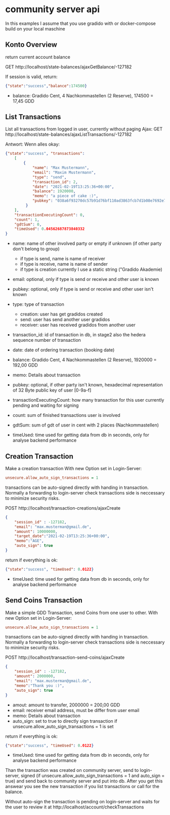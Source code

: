 # community server api

In this examples I assume that you use gradido with or docker-compose build on your local maschine

## Konto Overview
return current account balance

GET http://localhost/state-balances/ajaxGetBalance/-127182

If session is valid, return:
```json
{"state":"success","balance":174500}
```
- balance: Gradido Cent, 4 Nachkommastellen (2 Reserve), 174500 = 17,45 GDD

## List Transactions
List all transactions from logged in user, currently without paging 
Ajax:
GET http://localhost/state-balances/ajaxListTransactions/-127182

Antwort: 
Wenn alles okay: 
```json
{"state":"success", "transactions": 
	[
		{
			"name": "Max Mustermann",
			"email": "Maxim Mustermann", 
			"type": "send",
			"transaction_id": 2,
			"date": "2021-02-19T13:25:36+00:00",
			"balance": 1920000,
			"memo": "a piece of cake :)",
			"pubkey": "038a6f93270dc57b91d76bf110ad3863fcb7d1b08e7692e793fcdb4467e5b6a7"
		 }
	],
	"transactionExecutingCount": 0,
	"count": 1,
	"gdtSum": 0,
	"timeUsed": 0.04562687873840332
}
```

- name: name of other involved party or empty if unknown (if other party don't belong to group)
  - if type is send, name is name of receiver 
  - if type is receive, name is name of sender 
  - if type is creation currently I use a static string ("Gradido Akademie)
- email: optional, only if type is send or receive and other user is known
- pubkey: optional, only if type is send or receive and other user isn't known 
- type: type of transaction
  - creation: user has get gradidos created
  - send: user has send another user gradidos
  - receiver: user has received gradidos from another user
- transaction_id: id of transaction in db, in stage2 also the hedera sequence number of transaction 
- date: date of ordering transaction (booking date)
- balance: Gradido Cent, 4 Nachkommastellen (2 Reserve), 1920000 = 192,00 GDD
- memo: Details about transaction
- pubkey: optional, if other party isn't known, hexadecimal representation of 32 Byte public key of user [0-9a-f]

- transactionExecutingCount: how many transaction for this user currently pending and waiting for signing
- count: sum of finished transactions user is involved
- gdtSum: sum of gdt of user in cent with 2 places (Nachkommastellen)
- timeUsed: time used for getting data from db in seconds, only for analyse backend performance

## Creation Transaction
Make a creation transaction
With new Option set in Login-Server: 
```ini
unsecure.allow_auto_sign_transactions = 1
```
transactions can be auto-signed directly with handing in transaction.
Normally a forwarding to login-server check transactions side is neccessary to minimize security risks.

POST http://localhost/transaction-creations/ajaxCreate
```json
{
	"session_id" : -127182,
	"email": "max.musterman@gmail.de",
	"amount": 10000000,
	"target_date":"2021-02-19T13:25:36+00:00", 
	"memo":"AGE",
	"auto_sign": true
}
```
return if everything is ok:
```json
{"state":"success", "timeUsed": 0.0122}
```
- timeUsed: time used for getting data from db in seconds, only for analyse backend performance

## Send Coins Transaction
Make a simple GDD Transaction, send Coins from one user to other. 
With new Option set in Login-Server: 
```ini
unsecure.allow_auto_sign_transactions = 1
```
transactions can be auto-signed directly with handing in transaction.
Normally a forwarding to login-server check transactions side is neccessary to minimize security risks.

POST http://localhost/transaction-send-coins/ajaxCreate
```json
{
	"session_id" : -127182,
	"amount": 2000000,
	"email": "max.musterman@gmail.de",
	"memo":"Thank you :)",
	"auto_sign": true
}
```
- amout: amount to transfer, 2000000 = 200,00 GDD
- email: receiver email address, must be differ from user email
- memo: Details about transaction 
- auto_sign: set to true to directly sign transaction if unsecure.allow_auto_sign_transactions = 1 is set

return if everything is ok:
```json
{"state":"success", "timeUsed": 0.0122}
```
- timeUsed: time used for getting data from db in seconds, only for analyse backend performance

Than the transaction was created on community server, send to login-server, signed (if unsecure.allow_auto_sign_transactions = 1 and auto_sign = true)
and send back to community server and put into db. 
After you get this answear you see the new transaction if you list transactions or call for the balance.

Without auto-sign the transaction is pending on login-server and waits for the user to review it at 
http://localhost/account/checkTransactions


